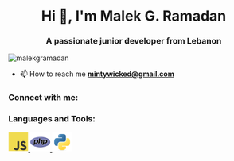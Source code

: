 <h1 align="center">Hi 👋, I'm Malek G. Ramadan</h1>
<h3 align="center">A passionate junior developer from Lebanon</h3>

<p align="left"> <img src="https://komarev.com/ghpvc/?username=malekgramadan&label=Profile%20views&color=0e75b6&style=flat" alt="malekgramadan" /> </p>

- 📫 How to reach me **mintywicked@gmail.com**

<h3 align="left">Connect with me:</h3>
<p align="left">
</p>

<h3 align="left">Languages and Tools:</h3>
<p align="left"> <a href="https://developer.mozilla.org/en-US/docs/Web/JavaScript" target="_blank" rel="noreferrer"> <img src="https://raw.githubusercontent.com/devicons/devicon/master/icons/javascript/javascript-original.svg" alt="javascript" width="40" height="40"/> </a> <a href="https://www.php.net" target="_blank" rel="noreferrer"> <img src="https://raw.githubusercontent.com/devicons/devicon/master/icons/php/php-original.svg" alt="php" width="40" height="40"/> </a> <a href="https://www.python.org" target="_blank" rel="noreferrer"> <img src="https://raw.githubusercontent.com/devicons/devicon/master/icons/python/python-original.svg" alt="python" width="40" height="40"/> </a> </p>
